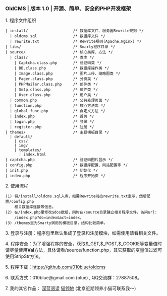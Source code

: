 <div id="container">
  <h3>OldCMS | 版本 1.0 | 开源、简单、安全的PHP开发框架</h3>
  <p id="part1">
    1. 程序文件组织
    <pre><code>| install/                    /* 数据库文件、服务器Rewrite规则 */
  | oldcms.sql                /* 数据库文件 */
  | rewrite.txt               /* Rewrite规则(Apache,Nginx) */
| libs/                       /* Smarty程序目录 */
| source/                     /* 核心类库、方法 */
  | class/                    /* 类库 */
    | Captcha.class.php       /* 验证码类 */
    | DB.class.php            /* 数据库操作类 */
    | Image.class.php         /* 图片上传、缩略图类 */
    | Pager.class.php         /* 分页类 */
    | PHPMailer.class.php     /* 邮件类 */
    | Smtp.class.php          /* 邮件类 */
    | User.class.php          /* 用户类 */
  | common.php                /* 公共处理页面 */
  | function.php              /* 核心方法库 */
  | global.func.php           /* 自定义方法 */
  | index.php                 /* 首页 */
  | login.php                 /* 登录 */
  | register.php              /* 注册 */
| themes/                     /* 主题模板目录 */
  | default/
    | css/
    | img/
    | templates/
      | index.html
| captcha.php                 /* 验证码图片显示 */
| config.php                  /* 数据库配置、网站配置等 */
| init.php                    /* 初始化 */
| index.php                   /* 程序开始页 */</code></pre>
  </p>
  <p id="part2">
    2. 使用流程
    <pre><code>(1) 将/install/oldcms.sql入库，如需Rewrite则按rewrite.txt重写，然后配置/config.php
    相关数据库连接等信息。
(2) 在/index.php里修改$dos数组，同时在/source目录建立相关程序文件，访问url: 
    /index.php?do=index&act=index。
(3) /themes里为Smarty调用的模板目录，结构比较简单。</code></pre>
  </p>
  <p id="part3">
    3. 登录与注册：程序包里默认集成了登录和注册模块，如需使用请看相关文件。
  </p>
  <p id="part4">
    4. 程序安全：为了增强程序的安全，获取$_GET,$_POST,$_COOKIE等变量值时请尽量使用<strong>Val</strong>方法，具体请看/source/function.php，其它获取的变量值过滤可使用StripStr方法。
  </p>
  <p id="part5">
    5. 程序下载：<a href="https://github.com/010blue/oldcms">https://github.com/010blue/oldcms</a>
  </p>
  <p id="part6">
    6. 联系方式：010blue@gmail.com (blue) , QQ交流群：27887508。
  </p>
  <p id="part7">
    7. 我的其它作品：
    <a target="_blank" href="http://bluereader.org">深蓝阅读</a> 
    <a target="_blank" href="http://www.maold.com">猫领地</a> (北京近期领养小猫可联系我～)
  </p>
</div>